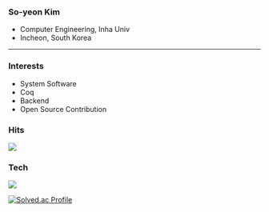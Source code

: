 ### So-yeon Kim
- Computer Engineering, Inha Univ
- Incheon, South Korea
<hr>

### Interests
- System Software
- Coq
- Backend
- Open Source Contribution

<h3>Hits</h3>
<a href="https://hits.seeyoufarm.com"><img src="https://hits.seeyoufarm.com/api/count/incr/badge.svg?url=https%3A%2F%2Fgithub.com%2Fkaswhy&count_bg=%238DBEDD&title_bg=%23E59A9A&icon=&icon_color=%23FFFFFF&title=HITS&edge_flat=false"/></a>

<h3>Tech</h3>
<img src="https://img.shields.io/badge/C++-00599C?style=flat-square&logo=Cplusplus&logoColor=white"/></a>

[![Solved.ac Profile](http://mazassumnida.wtf/api/v2/generate_badge?boj=lily7472)](https://solved.ac/lily7472/)
